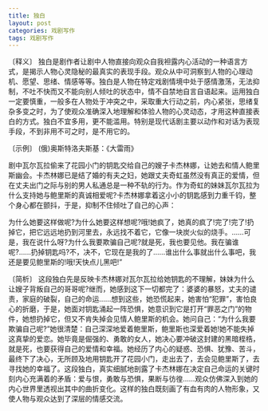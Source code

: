 ```yaml
---
title: 独白
layout: post
categories: 戏剧写作
tags: 戏剧写作
---
```


〔释义〕 独白是剧作者让剧中人物直接向观众自我袒露内心活动的一种语言方式，是揭示人物心灵隐秘的最真实的表现手段。观众从中可洞察到人物的心理动机、愿望、思绪、情感等等。独白是人物在特定戏剧情境中处于感情激荡，无法抑制，不吐不快而又不能向别人倾吐的状态中，情不自禁地自言自语起来。运用独白一定要慎重，一般多在人物处于冲突之中，采取重大行动之前，内心紧张，思绪复杂多变之时，为了使观众准确深入地理解和体验人物的心灵动态，才用这种直接表白的方式。独白不宜多用，更不能滥用。特别是现代话剧主要以动作和对话为表现手段，不到非用不可之时，是不用它的。

〔示例〕 (俄)奥斯特洛夫斯基：《大雷雨》

剧中瓦尔瓦拉偷来了花园小门的钥匙交给自己的嫂子卡杰林娜，让她去和情人鲍里斯幽会。卡杰林娜已是结了婚的有夫之妇，她跟丈夫奇虹虽然没有真正的爱情，但在丈夫出门之际与别的男人私通总是一种不轨的行为。作为奇虹的妹妹瓦尔瓦拉为什么支持她与鲍里斯的真诚相爱呢?卡杰林娜拿着这小小的钥匙感到力重千钧，整个身心都在颤抖，于是，抑制不住倾吐了自己的心声：

为什么她要这样做呢?为什么她要这样想呢?哦!她疯了，她真的疯了!完了!完了!扔掉它，把它远远地扔到河里去，永远找不着它，它像一块炭火似的烧手。……可是，我在说什么呀?为什么我要欺骗自己呢?就是死，我也要见他。我在骗谁呢?……扔掉钥匙吗?不，决不，它现在是我的了……谁出什么事就出什么事吧，我还是要见鲍里斯的!哦!天快点儿黑吧!”

〔简析〕 这段独白先是反映卡杰林娜对瓦尔瓦拉给她钥匙的不理解，妹妹为什么让嫂子背叛自己的哥哥呢?继而，她感到这下一切都完了：婆婆的暴怒，丈夫的谴责，家庭的破裂，自己的命运……想到这些，她恐慌起来，她害怕“犯罪”，害怕良心的折磨，于是，她面对钥匙涌起一阵恐惧，她意识到它是打开“罪恶之门”的物件，她想扔掉它，但又不肯失掉会见情人鲍里斯的机会。她问自己：“为什么我要欺骗自己呢?”她很清楚：自己深深地爱着鲍里斯，鲍里斯也深爱着她!她不能失掉这真挚的爱恋。她毕竟是倔强的、勇敢的女人，她决心要冲破这封建的黑暗桎梏，就是死，也要获得自己的爱情和幸福。她经历了内心的疑惑、恐惧、犹豫、苦斗，最终下了决心，无所顾及地用钥匙开了花园小门，走出去了，去会见鲍里斯了，去寻找她的幸福了。这段独白，真实细腻地剖露了卡杰林娜在决定自己命运的关键时刻内心充满着的矛盾：爱与恨，勇敢与恐惧，果断与彷徨……观众仿佛深入到她的内心世界里透视出其中的曲折变化。这样的独白既刻画了有血有肉的人物形象，又使人物与观众达到了深层的情感交流。 